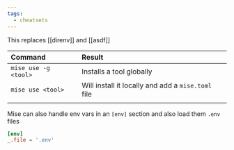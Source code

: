 ```yaml
---
tags:
  - cheatsets
---
```

This replaces [[direnv]] and [[asdf]]


| Command              | Result                                             |
| :------------------- | :------------------------------------------------- |
| `mise use -g <tool>` | Installs a tool globally                           |
| `mise use <tool>`    | Will install it locally and add a `mise.toml` file |
|                      |                                                    |

Mise can also handle env vars in an `[env]` section and also load them `.env` files

```toml
[env]
_.file = '.env'

```